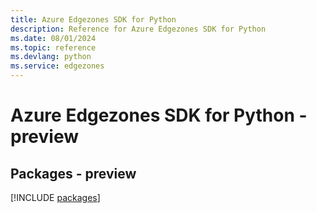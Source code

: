 ```yaml
---
title: Azure Edgezones SDK for Python
description: Reference for Azure Edgezones SDK for Python
ms.date: 08/01/2024
ms.topic: reference
ms.devlang: python
ms.service: edgezones
---
```

# Azure Edgezones SDK for Python - preview
## Packages - preview
[!INCLUDE [packages](edgezones-index.md)]